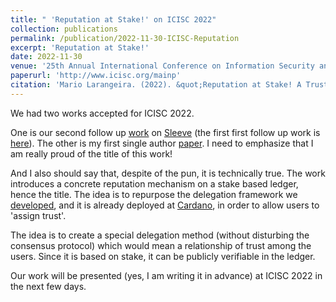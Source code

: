```yaml
---
title: " 'Reputation at Stake!' on ICISC 2022"
collection: publications
permalink: /publication/2022-11-30-ICISC-Reputation
excerpt: 'Reputation at Stake!'
date: 2022-11-30
venue: '25th Annual International Conference on Information Security and Cryptology'
paperurl: 'http://www.icisc.org/mainp'
citation: 'Mario Larangeira. (2022). &quot;Reputation at Stake! A Trust Layer overDecentralized Ledger for Multiparty Computation and Reputation-Fair Lottery.&quot; <i>ICISC 2022</i>.'
---
```


We had two works accepted for ICISC 2022.  

One is our second follow up [work](/publication/2022-12-02-ICISC-WOTSwana) on [Sleeve](/portfolio/2021-06-21-ACNS/) (the first first follow up work is [here](/publication/2022-07-12-MARBLE-Sleeve)). The other is my first single author [paper](https://eprint.iacr.org/2021/1165). I need to emphasize that I am really proud of the title of this work! 

And I also should say that, despite of the pun, it is technically true. The work introduces a concrete reputation mechanism on a stake based ledger, hence the title. The idea is to repurpose the delegation framework we [developed](https://eprint.iacr.org/2020/525), and it is already deployed at [Cardano](https://cardano.org/), in order to allow users to 'assign trust'. 

The idea is to create a special delegation method (without disturbing the consensus protocol) which would mean a relationship of trust among the users. Since it is based on stake, it can be publicly verifiable in the ledger. 

Our work will be presented (yes, I am writing it in advance) at ICISC 2022 in the next few days. 












